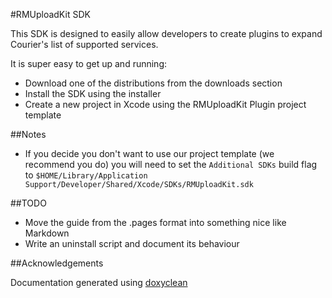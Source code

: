 #RMUploadKit SDK

This SDK is designed to easily allow developers to create plugins to expand Courier's list of supported services.

It is super easy to get up and running:

* Download one of the distributions from the downloads section 
* Install the SDK using the installer
* Create a new project in Xcode using the RMUploadKit Plugin project template

##Notes

* If you decide you don't want to use our project template (we recommend you do) you will need to set the <code>Additional SDKs</code> build flag to <code>$HOME/Library/Application Support/Developer/Shared/Xcode/SDKs/RMUploadKit.sdk</code>

##TODO

* Move the guide from the .pages format into something nice like Markdown
* Write an uninstall script and document its behaviour

##Acknowledgements

Documentation generated using [doxyclean](http://github.com/mattball/doxyclean)
